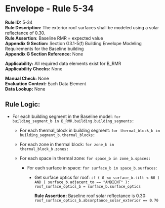
# Envelope - Rule 5-34  

**Rule ID:** 5-34  
**Rule Description:**  The  exterior roof surfaces shall be modeled using a solar reflectance of 0.30.  
**Rule Assertion:** Baseline RMR = expected value  
**Appendix G Section:** Section G3.1-5(f) Building Envelope Modeling Requirements for the Baseline building  
**Appendix G Section Reference:** None  

**Applicability:** All required data elements exist for B_RMR  
**Applicability Checks:**  None  

**Manual Check:** None  
**Evaluation Context:** Each Data Element  
**Data Lookup:** None  

## Rule Logic:  

- For each building segment in the Baseline model: ```for building_segment_b in B_RMR.building.building_segments:```  

  - For each thermal_block in building segment: ```for thermal_block_b in building_segment_b.thermal_blocks:```  

  - For each zone in thermal block: ```for zone_b in thermal_block_b.zones:```  

  - For each space in thermal zone: ```for space_b in zone_b.spaces:```  

    - For each surface in space: ```for surface_b in space_b.surfaces:```  

      - Get surface optics for roof: ```if ( 0 <= surface_b.tilt < 60 ) AND ( surface_b.adjacent_to == "AMBIENT" ): roof_surface_optics_b = surface_b.surface_optics```  

        **Rule Assertion:** Baseline roof solar reflectance is 0.30: ```roof_surface_optics_b.absorptance_solar_exterior == 0.70```  
